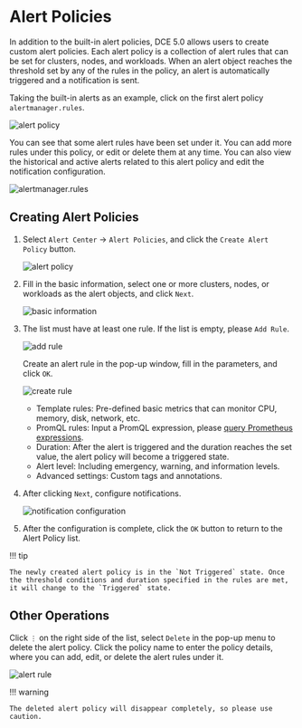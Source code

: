 # Alert Policies

In addition to the built-in alert policies, DCE 5.0 allows users to create custom alert policies. Each alert policy is a collection of alert rules that can be set for clusters, nodes, and workloads. When an alert object reaches the threshold set by any of the rules in the policy, an alert is automatically triggered and a notification is sent.

Taking the built-in alerts as an example, click on the first alert policy `alertmanager.rules`.

![alert policy](../../images/alert-policy01.png)

You can see that some alert rules have been set under it. You can add more rules under this policy, or edit or delete them at any time. You can also view the historical and active alerts related to this alert policy and edit the notification configuration.

![alertmanager.rules](../../images/alert-policy02.png)

## Creating Alert Policies

1. Select `Alert Center` -> `Alert Policies`, and click the `Create Alert Policy` button.

    ![alert policy](../../images/alert-policy01.png)

2. Fill in the basic information, select one or more clusters, nodes, or workloads as the alert objects, and click `Next`.

    ![basic information](../../images/alert-policy03.png)

3. The list must have at least one rule. If the list is empty, please `Add Rule`.

    ![add rule](../../images/alert-policy04.png)

    Create an alert rule in the pop-up window, fill in the parameters, and click `OK`.

    ![create rule](../../images/alert-policy05.png)

    - Template rules: Pre-defined basic metrics that can monitor CPU, memory, disk, network, etc.
    - PromQL rules: Input a PromQL expression, please [query Prometheus expressions](https://prometheus.io/docs/prometheus/latest/querying/basics/).
    - Duration: After the alert is triggered and the duration reaches the set value, the alert policy will become a triggered state.
    - Alert level: Including emergency, warning, and information levels.
    - Advanced settings: Custom tags and annotations.

4. After clicking `Next`, configure notifications.

    ![notification configuration](../../images/alert-policy06.png)

5. After the configuration is complete, click the `OK` button to return to the Alert Policy list.

!!! tip

    The newly created alert policy is in the `Not Triggered` state. Once the threshold conditions and duration specified in the rules are met, it will change to the `Triggered` state.

## Other Operations

Click `⋮` on the right side of the list, select `Delete` in the pop-up menu to delete the alert policy. Click the policy name to enter the policy details, where you can add, edit, or delete the alert rules under it.

![alert rule](../../images/alert-policy07.png)

!!! warning

    The deleted alert policy will disappear completely, so please use caution.
